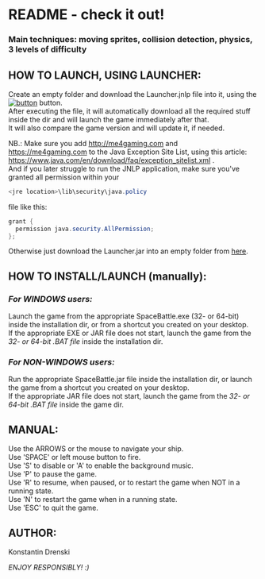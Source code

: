 # README - check it out!

### Main techniques: moving sprites, collision detection, physics, 3 levels of difficulty

## HOW TO LAUNCH, USING LAUNCHER:

Create an empty folder and download the Launcher.jnlp file into it, using the [![button](https://java.com/js/webstart.png)](http://me4gaming.com/LauncherSB/Launcher.jnlp) button.  
After executing the file, it will automatically download all the required stuff inside the dir 
and will launch the game immediately after that.  
It will also compare the game version and will update it, if needed.

NB.: Make sure you add http://me4gaming.com and https://me4gaming.com to the Java Exception Site List, using this article: https://www.java.com/en/download/faq/exception_sitelist.xml .  
And if you later struggle to run the JNLP application, make sure you've granted all permission within your 

```java
<jre location>\lib\security\java.policy
```
file like this:
  
```java
grant {
  permission java.security.AllPermission;
};
```

Otherwise just download the Launcher.jar into an empty folder from [here](https://github.com/Hunterszone/SpaceBattle/blob/master/Launcher.jar?raw=true).

## HOW TO INSTALL/LAUNCH (manually):

### *For WINDOWS users:*   
Launch the game from the appropriate SpaceBattle.exe (32- or 64-bit) inside the installation dir, or from a shortcut you created on your desktop.  
If the appropriate EXE or JAR file does not start, launch the game from the *32- or 64-bit .BAT file* inside the installation dir.


### *For NON-WINDOWS users:*   
Run the appropriate SpaceBattle.jar file inside the installation dir, or launch the game from a shortcut you created on your desktop.  
If the appropriate JAR file does not start, launch the game from the *32- or 64-bit .BAT file* inside the game dir.



## MANUAL: 

Use the ARROWS or the mouse to navigate your ship.   
Use 'SPACE' or left mouse button to fire.    
Use 'S' to disable or 'A' to enable the background music.  
Use 'P' to pause the game.  
Use 'R' to resume, when paused, or to restart the game when NOT in a running state.  
Use 'N' to restart the game when in a running state.  
Use 'ESC' to quit the game.  



## AUTHOR: 

Konstantin Drenski


*ENJOY RESPONSIBLY! :)*
